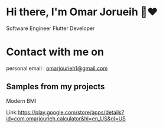 # Hi there, I'm Omar Jorueih 👋❤️
Software Engineer
Flutter Developer

# Contact with me on
personal email : omarjourieh1@gmail.com

## Samples from my projects
Modern BMI

Link:https://play.google.com/store/apps/details?id=com.omarjourieh.calculator&hl=en_US&gl=US
